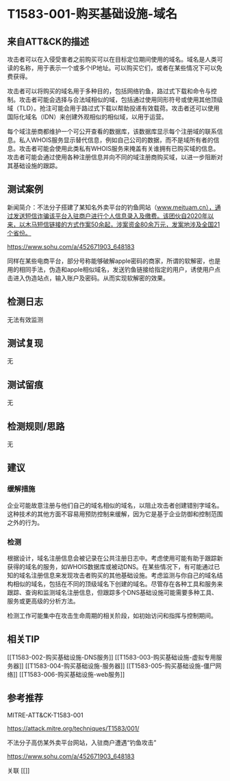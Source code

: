 # T1583-001-购买基础设施-域名

## 来自ATT&CK的描述

攻击者可以在入侵受害者之前购买可以在目标定位期间使用的域名。域名是人类可读的名称，用于表示一个或多个IP地址。可以购买它们，或者在某些情况下可以免费获得。

攻击者可以将购买的域名用于多种目的，包括网络钓鱼，路过式下载和命令与控制。攻击者可能会选择与合法域相似的域，包括通过使用同形符号或使用其他顶级域（TLD）。抢注可能会用于路过式下载以帮助投递有效载荷。攻击者还可以使用国际化域名（IDN）来创建外观相似的相似域，以用于运营。

每个域注册商都维护一个可公开查看的数据库，该数据库显示每个注册域的联系信息。私人WHOIS服务显示替代信息，例如自己公司的数据，而不是域所有者的信息。攻击者可能会使用此类私有WHOIS服务来掩盖有关谁拥有已购买域的信息。攻击者可能会通过使用各种注册信息并向不同的域注册商购买域，以进一步阻断对其基础设施的跟踪。

## 测试案例

新闻简介：不法分子搭建了某知名外卖平台的钓鱼网站（www.meituam.cn），通过发送短信诈骗该平台入驻商户进行个人信息录入及缴费。该团伙自2020年以来，以木马短信链接的方式作案50余起，涉案资金80余万元，发案地涉及全国21个省份。

<https://www.sohu.com/a/452671903_648183>

同样在某些电商平台，部分号称能够破解apple密码的商家，所谓的软解密，也是用的相同手法，伪造和apple相似域名，发送钓鱼链接给指定的用户，诱使用户点击进入伪造站点，输入账户及密码。从而实现软解密的效果。

## 检测日志

无法有效监测

## 测试复现

无

## 测试留痕

无

## 检测规则/思路

无

## 建议

### 缓解措施

企业可能故意注册与他们自己的域名相似的域名，以阻止攻击者创建错别字域名。这种技术的其他方面不容易用预防控制来缓解，因为它是基于企业防御和控制范围之外的行为。

### 检测

根据设计，域名注册信息会被记录在公共注册日志中。考虑使用可能有助于跟踪新获得的域名的服务，如WHOIS数据库或被动DNS。在某些情况下，有可能通过已知的域名注册信息来发现攻击者购买的其他基础设施。考虑监测与你自己的域名结构相似的域名，包括在不同的顶级域名下创建的域名。尽管存在各种工具和服务来跟踪、查询和监测域名注册信息，但跟踪多个DNS基础设施可能需要多种工具、服务或更高级的分析方法。

检测工作可能集中在攻击生命周期的相关阶段，如初始访问和指挥与控制期间。

## 相关TIP

[[T1583-002-购买基础设施-DNS服务]]
[[T1583-003-购买基础设施-虚拟专用服务器]]
[[T1583-004-购买基础设施-服务器]]
[[T1583-005-购买基础设施-僵尸网络]]
[[T1583-006-购买基础设施-web服务]]

## 参考推荐

MITRE-ATT&CK-T1583-001

<https://attack.mitre.org/techniques/T1583/001/>

不法分子高仿某外卖平台网站，入驻商户遭遇“钓鱼攻击”

<https://www.sohu.com/a/452671903_648183>

关联
[[]]
